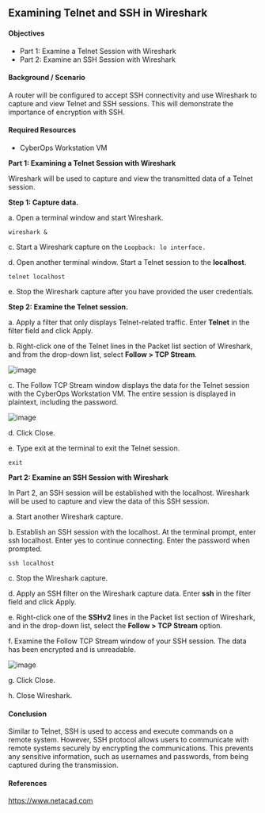 ## Examining Telnet and SSH in Wireshark
#### Objectives
- Part 1: Examine a Telnet Session with Wireshark
- Part 2: Examine an SSH Session with Wireshark
#### Background / Scenario

A router will be configured to accept SSH connectivity and use Wireshark to capture and view Telnet and SSH sessions. This will demonstrate the importance of encryption with SSH.

#### Required Resources
- CyberOps Workstation VM
  
**Part 1: Examining a Telnet Session with Wireshark**

Wireshark will be used to capture and view the transmitted data of a Telnet session.

**Step 1: Capture data.**

a. Open a terminal window and start Wireshark.
```
wireshark &
```

c. Start a Wireshark capture on the `Loopback: lo interface.`

d. Open another terminal window. Start a Telnet session to the **localhost**. 
```
telnet localhost
```

e. Stop the Wireshark capture after you have provided the user credentials.

**Step 2: Examine the Telnet session.**

a. Apply a filter that only displays Telnet-related traffic. Enter **Telnet** in the filter field and click Apply.

b. Right-click one of the Telnet lines in the Packet list section of Wireshark, and from the drop-down list, select **Follow > TCP Stream**.

![image](https://i.imgur.com/eFG9CS2.png)

c. The Follow TCP Stream window displays the data for the Telnet session with the CyberOps Workstation VM. The entire session is displayed in plaintext, including the password.

![image](https://i.imgur.com/2yQe6Xe.png)

d. Click Close.

e. Type exit at the terminal to exit the Telnet session.
```
exit
```

**Part 2: Examine an SSH Session with Wireshark**

In Part 2, an SSH session will be established with the localhost. Wireshark will be used to capture and view the data of this SSH session.

a. Start another Wireshark capture.

b. Establish an SSH session with the localhost. At the terminal prompt, enter ssh localhost. Enter yes to continue connecting. Enter the password when prompted.
```
ssh localhost
```

c. Stop the Wireshark capture.

d. Apply an SSH filter on the Wireshark capture data. Enter **ssh** in the filter field and click Apply.

e. Right-click one of the **SSHv2** lines in the Packet list section of Wireshark, and in the drop-down list, select the **Follow > TCP Stream** option.

f. Examine the Follow TCP Stream window of your SSH session. The data has been encrypted and is unreadable. 

![image](https://i.imgur.com/KqyZeZn.png)

g. Click Close.

h. Close Wireshark.

#### Conclusion

Similar to Telnet, SSH is used to access and execute commands on a remote system. However, SSH protocol allows users to communicate with remote systems securely by encrypting the communications. This prevents any sensitive information, such as usernames and passwords, from being captured during the transmission.

#### References
https://www.netacad.com
